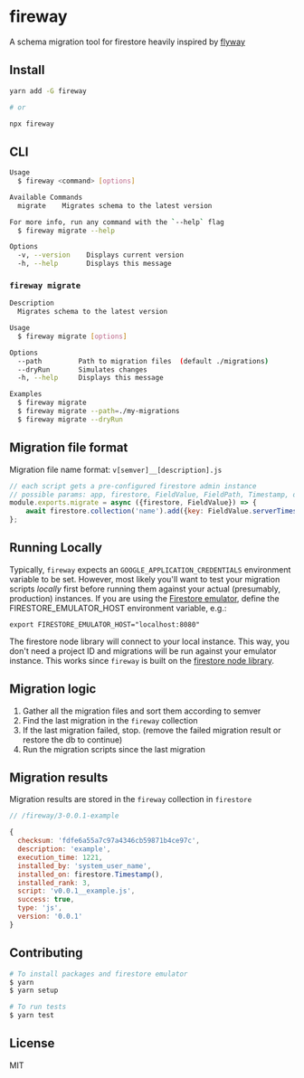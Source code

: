 # fireway
A schema migration tool for firestore heavily inspired by [flyway](https://flywaydb.org/)

## Install

```bash
yarn add -G fireway

# or 

npx fireway
```

## CLI

```bash
Usage
  $ fireway <command> [options]

Available Commands
  migrate    Migrates schema to the latest version

For more info, run any command with the `--help` flag
  $ fireway migrate --help

Options
  -v, --version    Displays current version
  -h, --help       Displays this message
```

### `fireway migrate`
```bash
Description
  Migrates schema to the latest version

Usage
  $ fireway migrate [options]

Options
  --path         Path to migration files  (default ./migrations)
  --dryRun       Simulates changes
  -h, --help     Displays this message

Examples
  $ fireway migrate
  $ fireway migrate --path=./my-migrations
  $ fireway migrate --dryRun
```

## Migration file format

Migration file name format: `v[semver]__[description].js`

```js
// each script gets a pre-configured firestore admin instance
// possible params: app, firestore, FieldValue, FieldPath, Timestamp, dryrun
module.exports.migrate = async ({firestore, FieldValue}) => {
    await firestore.collection('name').add({key: FieldValue.serverTimestamp()});
};
```

## Running Locally

Typically, `fireway` expects an `GOOGLE_APPLICATION_CREDENTIALS` environment variable to be set.
However, most likely you'll want to test your migration scripts _locally_ first before running them against your actual (presumably, production) instances. 
If you are using the [Firestore emulator](https://firebase.google.com/docs/emulator-suite/connect_firestore), define the FIRESTORE_EMULATOR_HOST environment variable, e.g.:

`export FIRESTORE_EMULATOR_HOST="localhost:8080"`

The firestore node library will connect to your local instance. This way, you don't need a project ID and migrations will be run against your emulator instance. This works since `fireway` is built on the [firestore node library](https://www.npmjs.com/package/@google-cloud/firestore). 

## Migration logic

1. Gather all the migration files and sort them according to semver
2. Find the last migration in the `fireway` collection
3. If the last migration failed, stop. (remove the failed migration result or restore the db to continue)
4. Run the migration scripts since the last migration

## Migration results

Migration results are stored in the `fireway` collection in `firestore`

```js
// /fireway/3-0.0.1-example

{
  checksum: 'fdfe6a55a7c97a4346cb59871b4ce97c',
  description: 'example',
  execution_time: 1221,
  installed_by: 'system_user_name',
  installed_on: firestore.Timestamp(),
  installed_rank: 3,
  script: 'v0.0.1__example.js',
  success: true,
  type: 'js',
  version: '0.0.1'
}
```

## Contributing

```bash
# To install packages and firestore emulator
$ yarn
$ yarn setup

# To run tests
$ yarn test
```

## License

MIT

